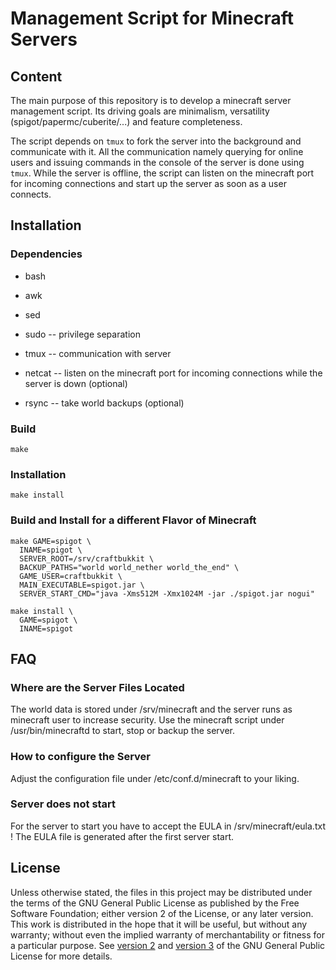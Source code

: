 # Management Script for Minecraft Servers

## Content

The main purpose of this repository is to develop a minecraft server management script.
Its driving goals are minimalism, versatility (spigot/papermc/cuberite/...) and feature completeness.

The script depends on `tmux` to fork the server into the background and communicate with it.
All the communication namely querying for online users and issuing commands in the console of the server is done using `tmux`.
While the server is offline, the script can listen on the minecraft port for incoming connections and start up the server as soon as a user connects.

## Installation

### Dependencies

* bash
* awk
* sed
* sudo -- privilege separation
* tmux -- communication with server

* netcat -- listen on the minecraft port for incoming connections while the server is down (optional)
* rsync -- take world backups (optional)

### Build

```
make
```

### Installation

```
make install
```

### Build and Install for a different Flavor of Minecraft

```
make GAME=spigot \
  INAME=spigot \
  SERVER_ROOT=/srv/craftbukkit \
  BACKUP_PATHS="world world_nether world_the_end" \
  GAME_USER=craftbukkit \
  MAIN_EXECUTABLE=spigot.jar \
  SERVER_START_CMD="java -Xms512M -Xmx1024M -jar ./spigot.jar nogui"
```

```
make install \
  GAME=spigot \
  INAME=spigot
```

## FAQ

### Where are the Server Files Located

The world data is stored under /srv/minecraft and the server runs as minecraft user to increase security.
Use the minecraft script under /usr/bin/minecraftd to start, stop or backup the server.

### How to configure the Server

Adjust the configuration file under /etc/conf.d/minecraft to your liking.

### Server does not start

For the server to start you have to accept the EULA in /srv/minecraft/eula.txt !
The EULA file is generated after the first server start.

## License

Unless otherwise stated, the files in this project may be distributed under the terms of the GNU General Public License as published by the Free Software Foundation; either version 2 of the License, or any later version. This work is distributed in the hope that it will be useful, but without any warranty; without even the implied warranty of merchantability or fitness for a particular purpose. See [version 2](https://www.gnu.org/licenses/old-licenses/gpl-2.0.html) and [version 3](https://www.gnu.org/copyleft/gpl-3.0.html) of the GNU General Public License for more details.
